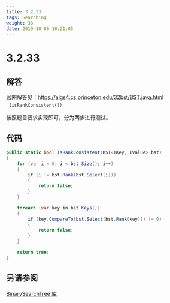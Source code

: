 ```yaml
---
title: 3.2.33
tags: Searching
weight: 33
date: 2019-10-06 10:21:05
---
```


# 3.2.33


## 解答

官网解答见：https://algs4.cs.princeton.edu/32bst/BST.java.html （`isRankConsistent()`）

按照题目要求实现即可，分为两步进行测试。

## 代码

```csharp
public static bool IsRankConsistent(BST<TKey, TValue> bst)
{
    for (var i = 0; i < bst.Size(); i++)
    {
        if (i != bst.Rank(bst.Select(i)))
        {
            return false;
        }
    }

    foreach (var key in bst.Keys())
    {
        if (key.CompareTo(bst.Select(bst.Rank(key))) != 0)
        {
            return false;
        }
    }

    return true;
}
```

## 另请参阅

[BinarySearchTree 库](https://github.com/ikesnowy/Algorithms-4th-Edition-in-Csharp/tree/master/3%20Searching/3.2/BinarySearchTree)
